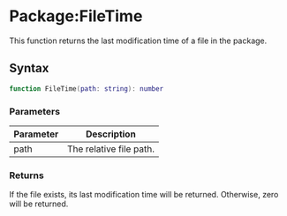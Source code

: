 # Package:FileTime

This function returns the last modification time of a file in the package.

## Syntax

```lua
function FileTime(path: string): number
```

### Parameters

| Parameter | Description |
|---|---|
| path | The relative file path. |

### Returns

If the file exists, its last modification time will be returned. Otherwise, zero will be returned.